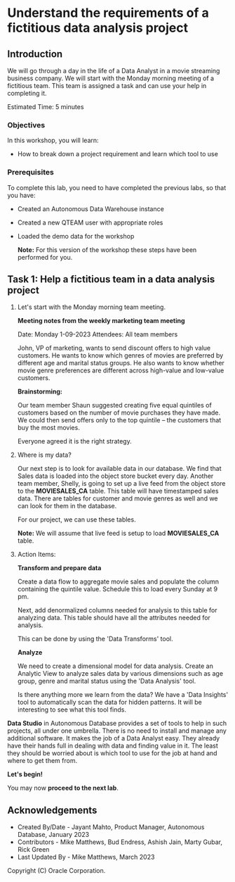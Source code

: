 # Understand the requirements of a fictitious data analysis project


## Introduction

We will go through a day in the life of a Data Analyst in a movie streaming business company. We will start with the Monday morning meeting of a fictitious team. This team is assigned a task and can use your help in completing it.

Estimated Time: 5 minutes


### Objectives

In this workshop, you will learn:
-	How to break down a project requirement and learn which tool to use

### Prerequisites

To complete this lab, you need to have completed the previous labs, so that you have:

- Created an Autonomous Data Warehouse instance
- Created a new QTEAM user with appropriate roles
- Loaded the demo data for the workshop

    **Note:** For this version of the workshop these steps have been performed for you.

## Task 1: Help a fictitious team in a data analysis project

1.  Let's start with the Monday morning team meeting.
    
    **Meeting notes from the weekly marketing team meeting**
    
    Date: Monday 1-09-2023
    Attendees: All team members
    
    John, VP of marketing, wants to send discount offers to high value customers.
    He wants to know which genres of movies are preferred by different age and marital status groups.
    He also wants to know whether movie genre preferences
    are different across high-value and low-value customers.
    
    **Brainstorming:**

    Our team member Shaun suggested creating five equal quintiles of customers based on 
    the number of movie purchases they have made. We could then send offers only to the top 
    quintile – the customers that buy the most movies.
    
    Everyone agreed it is the right strategy.

2.  Where is my data?
    
    Our next step is to look for available data in our database. We find that
    Sales data is loaded into the object store bucket every day. Another team member, Shelly,
    is going to set up a live feed from the object store to the **MOVIESALES\_CA**
    table. This table will have timestamped sales data. There are tables for
    customer and movie genres as well and we can look for them in the database.

    For our project, we can use these tables.

    **Note:** We will assume that live feed is setup to load **MOVIESALES\_CA** table.

3.  Action Items:
    
    **Transform and prepare data**

    Create a data flow to aggregate movie sales and populate the column containing the quintile value. 
    Schedule this to load every Sunday at 9 pm.

    Next, add denormalized columns needed for analysis to this table for
    analyzing data. This table should have all the attributes needed for
    analysis.

    This can be done by using the 'Data Transforms' tool.
    
    **Analyze**

    We need to create a dimensional model for data analysis.
    Create an Analytic View to analyze sales data by various dimensions such as age group, genre and marital status 
    using the 'Data Analysis' tool.

    Is there anything more we learn from the data? We have a 'Data Insights' tool to automatically
    scan the data for hidden patterns. It will be interesting to see what this tool finds.


**Data Studio** in Autonomous Database provides a set of tools to help in such projects, all under one umbrella. There
is no need to install and manage any additional software. It makes the job of a Data Analyst easy. They 
already have their hands full in dealing with data and finding value in it. The least they should
be worried about is which tool to use for the job at hand and where to get them from.

**Let's begin!** 

You may now **proceed to the next lab**.

## Acknowledgements

- Created By/Date - Jayant Mahto, Product Manager, Autonomous Database, January 2023
- Contributors - Mike Matthews, Bud Endress, Ashish Jain, Marty Gubar, Rick Green
- Last Updated By - Mike Matthews, March 2023


Copyright (C)  Oracle Corporation.